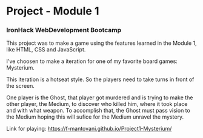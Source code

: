 # Project - Module 1
### IronHack WebDevelopment Bootcamp

This project was to make a game using the features learned in the Module 1, like HTML, CSS and JavaScript.

I've choosen to make a iteration for one of my favorite board games: Mysterium.

This iteration is a hotseat style. So the players need to take turns in front of the screen.

One player is the Ghost, that player got murdered and is trying to make the other player, the Medium, to discover who killed him, where it took place and with what weapon. 
To accomplish that, the Ghost must pass vision to the Medium hoping this will sufice for the Medium unravel the mystery.

Link for playing: https://f-mantovani.github.io/Project1-Mysterium/